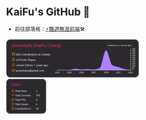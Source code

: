 # KaiFu's GitHub 👋
<!--
**powerkaifu/powerkaifu** is a ✨ _special_ ✨ repository because its `README.md` (this file) appears on your GitHub profile.

Here are some ideas to get you started: 

https://getemoji.com/
https://www.emojiall.com/zh-hant

- 🔭 I’m currently working on ...
- 🌱 I’m currently learning ...
- 👯 I’m looking to collaborate on ...
- 🤔 I’m looking for help with ...
- 💬 Ask me about ...
- 📫 How to reach me: ...
- 😄 Pronouns: ...
- ⚡ Fun fact: ...
- 🛠 建置中

-->

- 前往部落格：[⚡飄遊無涯前端](https://powerkaifu.github.io/)🛠

<div style="display: flex; flex-wrap: wrap;">
  <a href="https://github.com/powerkaifu/github-profile-summary-cards">
    <img
      width="73%"
      src="https://raw.githubusercontent.com/powerkaifu/github-profile-summary-cards/master/profile-summary-card-output/monokai/0-profile-details.svg"
    />
  </a>
  <a right: 0;top:0;" href="https://github.com/powerkaifu/github-profile-summary-cards">
    <img
      width="24%"
      src="https://raw.githubusercontent.com/powerkaifu/github-profile-summary-cards/master/profile-summary-card-output/monokai/3-stats.svg"
    />
  </a>
</div>

